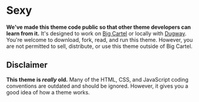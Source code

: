 # Sexy

**We've made this theme code public so that other theme developers can learn from it.** It's designed to work on [Big Cartel](http://bigcartel.com/) or locally with [Dugway](https://github.com/bigcartel/dugway). You're welcome to download, fork, read, and run this theme. However, you are not permitted to sell, distribute, or use this theme outside of Big Cartel.

## Disclaimer

**This theme is *really* old.** Many of the HTML, CSS, and JavaScript coding conventions are outdated and should be ignored. However, it gives you a good idea of how a theme works.


